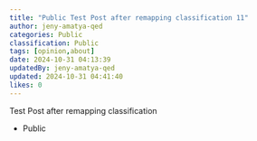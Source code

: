 ```yaml
---
title: "Public Test Post after remapping classification 11"
author: jeny-amatya-qed
categories: Public
classification: Public
tags: [opinion,about]
date: 2024-10-31 04:13:39 
updatedBy: jeny-amatya-qed
updated: 2024-10-31 04:41:40 
likes: 0
---
```


Test Post after remapping classification
- Public
